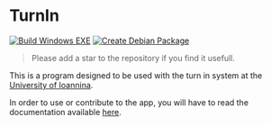 # TurnIn

[![Build Windows EXE](https://github.com/porfanid/TurnIn/actions/workflows/create_exe.yml/badge.svg)](https://github.com/porfanid/TurnIn/actions/workflows/create_exe.yml)
[![Create Debian Package](https://github.com/porfanid/TurnIn/actions/workflows/create_deb.yml/badge.svg)](https://github.com/porfanid/TurnIn/actions/workflows/create_deb.yml)

> Please add a star to the repository if you find it usefull.

This is a program designed to be used with the turn in system at the [University of Ioannina](https://www.uoi.gr/).

In order to use or contribute to the app, you will have to read the documentation available [here](https://porfanid.github.io/TurnIn).